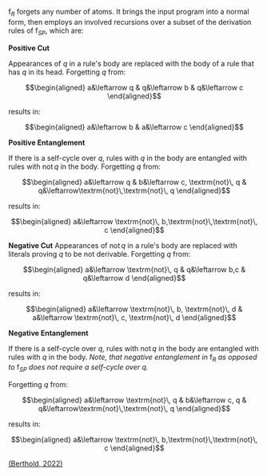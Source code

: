 $\mathsf{f}_{R}$ forgets any number of atoms.
It brings the input program into a normal form, then employs an involved recursions over a subset of the derivation rules of $\mathsf{f}_{SP}$, which are:

**Positive Cut**

Appearances of $q$ in a rule's body are replaced with the body of a rule that has $q$ in its head.
Forgetting $q$ from:

$$\begin{aligned}
a&\leftarrow q &
q&\leftarrow b &
q&\leftarrow c
\end{aligned}$$

results in:

$$\begin{aligned}
a&\leftarrow b &
a&\leftarrow c
\end{aligned}$$

**Positive Entanglement**

If there is a self-cycle over $q$, rules with $q$ in the body are entangled with rules with $\textrm{not}\, q$ in the body.
Forgetting $q$ from:

$$\begin{aligned}
a&\leftarrow q &
b&\leftarrow c, \textrm{not}\, q &
q&\leftarrow\textrm{not}\,\textrm{not}\, q
\end{aligned}$$

results in:

$$\begin{aligned}
a&\leftarrow \textrm{not}\, b,\textrm{not}\,\textrm{not}\, c
\end{aligned}$$

**Negative Cut**
Appearances of $\textrm{not}\, q$ in a rule's body are replaced with literals proving $q$ to be not derivable.
Forgetting $q$ from:

$$\begin{aligned}
a&\leftarrow \textrm{not}\, q &
q&\leftarrow b,c &
q&\leftarrow d
\end{aligned}$$

results in:

$$\begin{aligned}
a&\leftarrow \textrm{not}\, b, \textrm{not}\, d &
a&\leftarrow \textrm{not}\, c, \textrm{not}\, d
\end{aligned}$$

**Negative Entanglement**

If there is a self-cycle over $q$,
rules with $\textrm{not}\, q$ in the body are entangled with rules with $q$ in the body.
$\textit{Note, that negative entanglement in } \mathsf{f}_{R} \textit{ as opposed to } \mathsf{f}_{SP} \textit{ does not require a self-cycle over q.}$

Forgetting $q$ from:

$$\begin{aligned}
a&\leftarrow \textrm{not}\, q &
b&\leftarrow c, q &
q&\leftarrow\textrm{not}\,\textrm{not}\, q
\end{aligned}$$

results in:

$$\begin{aligned}
a&\leftarrow \textrm{not}\, b,\textrm{not}\,\textrm{not}\, c
\end{aligned}$$

[(Berthold, 2022)](a "Berthold, M. 2022. On syntactic forgetting with strong persistence. In Kern-Isberner, G.; Lakemeyer, G.; and Meyer, T., eds., Proceedings of the 19th International Conference on Principles of Knowledge Representation and Reasoning, KR 2022, Haifa, Israel. July 31 - August 5, 2022.")